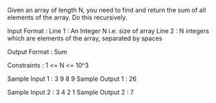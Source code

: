 Given an array of length N, you need to find and return the sum of all elements of the array.
Do this recursively.

Input Format :
Line 1 : An Integer N i.e. size of array
Line 2 : N integers which are elements of the array, separated by spaces

Output Format :
Sum

Constraints :
1 <= N <= 10^3

Sample Input 1 :
3
9 8 9
Sample Output 1 :
26

Sample Input 2 :
3
4 2 1
Sample Output 2 :
7    
